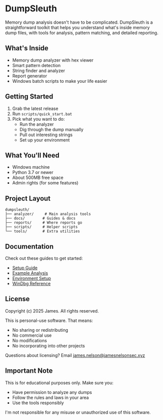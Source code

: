# DumpSleuth

Memory dump analysis doesn't have to be complicated. DumpSleuth is a straightforward toolkit that helps you understand what's inside memory dump files, with tools for analysis, pattern matching, and detailed reporting.

## What's Inside

- Memory dump analyzer with hex viewer
- Smart pattern detection
- String finder and analyzer
- Report generator
- Windows batch scripts to make your life easier

## Getting Started

1. Grab the latest release
2. Run `scripts/quick_start.bat`
3. Pick what you want to do:
   - Run the analyzer
   - Dig through the dump manually
   - Pull out interesting strings
   - Set up your environment

## What You'll Need

- Windows machine
- Python 3.7 or newer
- About 500MB free space
- Admin rights (for some features)

## Project Layout
```
dumpsleuth/
├── analyzer/     # Main analysis tools
├── docs/        # Guides & docs
├── reports/     # Where reports go
├── scripts/     # Helper scripts
└── tools/       # Extra utilities
```

## Documentation

Check out these guides to get started:
- [Setup Guide](docs/SETUP_GUIDE.md)
- [Example Analysis](docs/EXAMPLE_OUTPUT.md)
- [Environment Setup](docs/VIRTUAL_ENV_GUIDE.md)
- [WinDbg Reference](docs/WINDBG_COMMANDS.md)

## License

Copyright (c) 2025 James. All rights reserved.

This is personal-use software. That means:
- No sharing or redistributing
- No commercial use
- No modifications
- No incorporating into other projects

Questions about licensing? Email james.nelson@jamesnelsonsec.xyz

## Important Note

This is for educational purposes only. Make sure you:
- Have permission to analyze any dumps
- Follow the rules and laws in your area
- Use the tools responsibly

I'm not responsible for any misuse or unauthorized use of this software. 